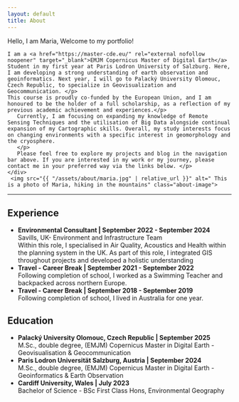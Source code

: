 ```yaml
---
layout: default
title: About
---
```


<div class="about-container">
    <div class="about-text">
        <p>  Hello, I am Maria, Welcome to my portfolio!      <p> 
       
    I am a <a href="https://master-cde.eu/" rel="external nofollow noopener" target="_blank">EMJM Copernicus Master of Digital Earth</a> Student in my first year at Paris Lodron University of Salzburg. Here, I am developing a strong understanding of earth observation and geoinformatics. Next year, I will go to Palacký University Olomouc, Czech Republic, to specialize in Geovisualization and Geocommunication. </p>
    This course is proudly co-funded by the European Union, and I am honoured to be the holder of a full scholarship, as a reflection of my previous academic achievement and experiences.</p>
       Currently, I am focusing on expanding my knowledge of Remote Sensing Techniques and the utilisation of Big Data alongside continual expansion of my Cartographic skills. Overall, my study interests focus on changing environments with a specific interest in geomorphology and the cryosphere.
       </p>
       Please feel free to explore my projects and blog in the navigation bar above. If you are interested in my work or my journey, please contact me in your preferred way via the links below. </p>
    </div>
     <img src="{{ "/assets/about/maria.jpg" | relative_url }}" alt=" This is a photo of Maria, hiking in the mountains" class="about-image">
</div>

<!-- Icons Section -->
<div class="contact-icons">
    <a href="https://www.linkedin.com/in/maria-fedy/" target="_blank" aria-label="LinkedIn">
        <i class="fab fa-linkedin"></i>
    </a>
    <a href="mailto:maria.fedyszyns@stud.plus.ac.at" aria-label="Email">
        <i class="fas fa-envelope"></i>
    </a>
</div>

<hr class="section-divider">

<h2>Experience</h2>
<ul>
    <li>
        <strong>Environmental Consultant | September 2022 - September 2024 </strong>
        <br>Savills, UK- Environment and Infrastructure Team
        <br>Within this role, I specialised in Air Quality, Acoustics and Health within the planning system in the UK. As part of this role, I integrated GIS throughout projects and developed a holistic understanding 
    </li>
    <li>
         <strong>Travel - Career Break | September 2021 - September 2022 </strong>
         <br>Following completion of school, I worked as a Swimming Teacher and backpacked across northern Europe.
    </li>
    <li>
        <strong>Travel - Career Break | September 2018 - September 2019 </strong>
        <br>Following completion of school, I lived in Australia for one year.
    </li>
</ul>

<h2>Education</h2>
<ul>
    <li>
        <strong>Palacký University Olomouc, Czech Republic | September 2025</strong>
        <br>M.Sc., double degree, (EMJM) Copernicus Master in Digital Earth - Geovisualisation & Geocommunication
    </li>
    <li>
        <strong>Paris Lodron Universität Salzburg, Austria | September 2024</strong>
        <br>M.Sc., double degree, (EMJM) Copernicus Master in Digital Earth - Geoinformatics & Earth Observation
    </li>
    <li>
        <strong>Cardiff University, Wales | July 2023</strong>
        <br>Bachelor of Science - BSc First Class Hons, Environmental Geography
    </li>
</ul>
